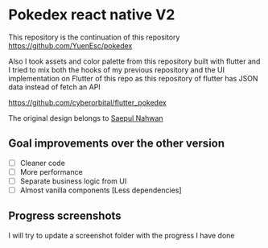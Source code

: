 # Pokedex react native V2
This repository is the continuation of this repository
https://github.com/YuenEsc/pokedex

Also I took assets and color palette from this repository built with flutter and I tried to mix both the hooks of my previous repository and the UI implementation on Flutter of this repo as this repository of flutter has JSON data instead of fetch an API 

https://github.com/cyberorbital/flutter_pokedex

The original design belongs to [Saepul Nahwan](https://dribbble.com/saepulnahwan23)


## Goal improvements over the other version

 - [ ] Cleaner code
 - [ ] More performance
 - [ ] Separate business logic from UI
 - [ ] Almost vanilla components [Less dependencies] 

## Progress screenshots
I will try to update a screenshot folder with the progress I have done
